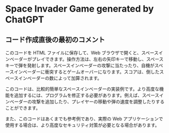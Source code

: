 # Space Invader Game generated by ChatGPT

## コード作成直後の最初のコメント

このコードを HTML ファイルに保存して、Web ブラウザで開くと、スペースインベーダーがプレイできます。操作方法は、左右の矢印キーで移動し、スペースキーで弾を発射します。スペースインベーダーの攻撃に当たったり、自機がスペースインベーダーに衝突するとゲームオーバーになります。スコアは、倒したスペースインベーダーの数によって加算されます。

このコードは、比較的簡単なスペースインベーダーの実装例です。より高度な機能を追加するには、プログラムを修正する必要があります。例えば、スペースインベーダーの攻撃を追加したり、プレイヤーの移動や弾の速度を調整したりすることができます。

また、このコードはあくまでも参考例であり、実際の Web アプリケーションで使用する場合は、より高度なセキュリティ対策が必要となる場合があります。
